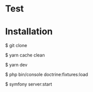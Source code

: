 # Test

# Installation

$ git clone

$ yarn cache clean 

$ yarn dev

$ php bin/console doctrine:fixtures:load

$ symfony server:start


